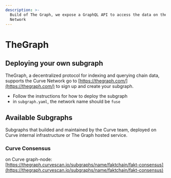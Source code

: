 ```yaml
---
description: >-
  Build of The Graph, we expose a GraphQL API to access the data on the Curve
  Network
---
```


# TheGraph

## Deploying your own subgraph

TheGraph, a decentralized protocol for indexing and querying chain data, supports the Curve Network go to [https://thegraph.com/](https://thegraph.com/) to sign up and create your subgraph.

* Follow the instructions for how to deploy the subgraph
* in `subgraph.yaml`, the network name should be `fuse`

## Available Subgraphs

Subgraphs that builded and maintained by the Curve team, deployed on Curve internal infrastructure or The Graph hosted service.

### Curve Consensus

on Curve graph-node: [https://thegraph.curvescan.io/subgraphs/name/faktchain/fakt-consensus](https://thegraph.curvescan.io/subgraphs/name/faktchain/fakt-consensus)
